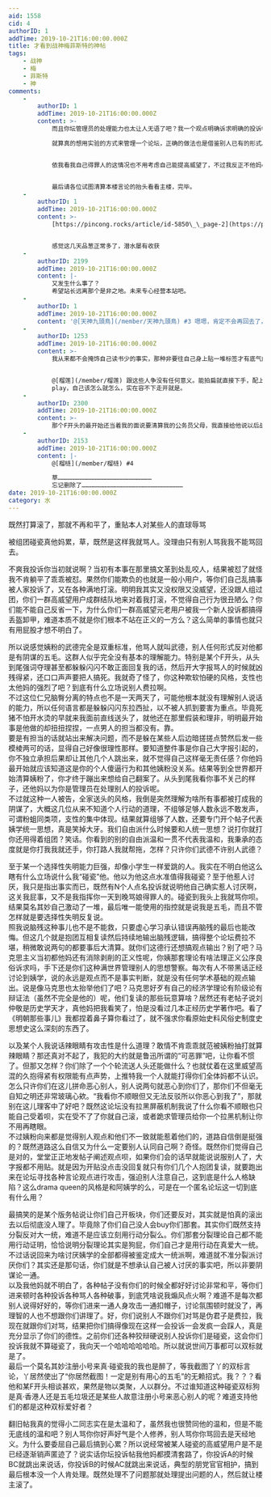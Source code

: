 ```yaml
---
aid: 1558
cid: 4
authorID: 1
addTime: 2019-10-21T16:00:00.000Z
title: 才看到战神梅菲斯特的神帖
tags:
    - 战神
    - 梅
    - 菲斯特
    - 神
comments:
    -
        authorID: 1
        addTime: 2019-10-21T16:00:00.000Z
        content: >-
            而且你坛管理员的处理能力也太让人无语了吧？我一个观点明确诉求明确的投诉帖，到底哪里有问题了，我当初写的时候整个台阶都给你们搭好了，要么就驳回我的投诉要么就接受，然后表决处理一下并且解释理由就完事了。到底为什么要扯到姨学blabla身上然后无限歪楼？本质上我是在给你们这些歪楼的背锅你们知道么？不过好歹最后处理了我也就不说啥了。后面讨论版务也是，讨论完了似乎没有任何行政效力连个公告都不出。我真的觉得你坛管理员太不靠谱了，是不是真的从来没管过论坛贴吧啊？搞了半天搞出来一个“司法复核”，好，你想做事我资瓷，但你得有个程序吧？应该怎么发言，谁发言，以及具体是想复核些什么，你自己能说清吗？人家开会都得有个会议议题呢？说到底还是根本不会管理的锅。  

            就算真的想用实验的方式来管理一个论坛，正确的做法也是借鉴别人已有的形式。你想自组织想搞小社区，那就参考微博和博客。你想搞论坛形式交流，那就参考天涯百度reddit。你想搞问答形式那就参考知乎。你想搞匿名可以参考2ch，4chan。墙内墙外那么多可以给你照搬的模式，而且运行得不错，到底为啥要重新发明轮子。管理员好像是程序员，不应该这样思考才对啊？


            依我看我自己得罪人的这情况也不用考虑自己能提高威望了，不过我反正不他妈care。此处不留爷自有留爷处，我写文章还愁人看？不用发表政治文字了我更爽，回头看看书写写读后感我不知道几快乐。反正我完全可以少了品葱这块地，但有些人少了这块地那大概啥都没了吧，毕竟全网也就只有这一块地方能让他们试图输出观点了，虽然输出得更多的好像是对他们的厌恶。


            最后请各位试图清算本楼言论的抬头看看主楼，完毕。
    -
        authorID: 1
        addTime: 2019-10-21T16:00:00.000Z
        content: >-
            [https://pincong.rocks/article/id-5850\_\_page-2](https://pincong.rocks/article/id-5850__page-2)


            感觉这几天品葱正常多了，潜水屡有收获
    -
        authorID: 2199
        addTime: 2019-10-21T16:00:00.000Z
        content: |-
            又发生什么事了？  
            希望站长远离那个是非之地。未来专心经营本站吧。
    -
        authorID: 1
        addTime: 2019-10-21T16:00:00.000Z
        content: '@[天神九頭鳥](/member/天神九頭鳥) #3 嗯嗯，肯定不会再回去了，我只是潜水一下'
    -
        authorID: 1253
        addTime: 2019-10-21T16:00:00.000Z
        content: >-
            我从来都不会掩饰自己读书少的事实，那种非要往自己身上贴一堆标签才有底气的人只是不会做人而已，浅显直白的道理都不懂，估计要不是从小就被教歪了，要不就是故意扭曲表达来加固自己的观点。


            @[榴莲](/member/榴莲) 跟这些人争没有任何意义。能拍扁就直接下手，配上说明，无需多余解释；惹不起就放置
            play，自己该怎么就怎么，实在容不下走开就是。
    -
        authorID: 2300
        addTime: 2019-10-21T16:00:00.000Z
        content: >-
            那个F开头的最开始还当着我的面说要清算我的公务员父母，我直接给他说以后战场上见吧，我懒得理他了，结果他立马改口说不是迫害，是政治斗争，而且没收财产就够了，真好笑。
    -
        authorID: 2153
        addTime: 2019-10-21T16:00:00.000Z
        content: |-
            @[榴梿](/member/榴梿) #4

            草……………………………………………………………………  
            忘记删除了…………………………………………………………………………
date: 2019-10-21T16:00:00.000Z
category: 水
---
```


既然打算滚了，那就不再和平了，重贴本人对某些人的直球辱骂

被组团碰瓷真他妈累，草，既然是这样我就骂人。没理由只有别人骂我我不能骂回去。

不爽我投诉你当初就说啊？当初有本事在那里搞文革到处乱咬人，结果被怼了就怪我不肯躺平了乖乖被怼。果然你们能欺负的也就是一般小用户，等你们自己乱搞事被人家投诉了，又在各种满地打滚。明明我其实又没权限又没威望，还没跟人组过团，你们一群高威望用户成群结队地来对着我打滚，不觉得自己行为很丑陋么？你们能不能自己反省一下，为什么你们一群高威望元老用户被我一个新人投诉都搞得丢盔卸甲，难道本质不就是你们根本不站在正义的一方么？这么简单的事情也就只有用屁股才想不明白了。

所以说感觉姨粉的武德完全是双重标准，他骂人就叫武德，别人任何形式反对他都是有阴谋的五毛。这群人似乎完全没有基本的理解能力。特别是某个F开头，从头到尾强词夺理甚至都躲躲闪闪不敢正面回复我的话，然后开大字报骂人的时候就凶残得紧，还口口声声要把人搞死。我就奇了怪了，你这种欺软怕硬的风格，支性也太他妈的强烈了吧？到底有什么立场说别人费拉啊。  
不过这位仁兄脑臀分离的特点也不是一天两天了，可能他根本就没有理解别人说话的能力，所以任何语言都是躲躲闪闪东拉西扯，以不被人抓到要害为重点。毕竟死猪不怕开水烫的早就来我面前直线送头了，就他还在那里假装和理非，明明最开始事是他做的却扭扭捏捏，一点男人的担当都没有。靠。  
要是有担当的话就站出来解决问题，而不是躲在某些人后边暗搓搓点赞然后发一些模棱两可的话，显得自己好像很理性那样。要知道整件事是你自己大字报引起的，你不独立承担后果却让其他几个人跳出来，就不觉得自己这样毫无责任感？你他妈最开始就应该知道这是你的个人傻逼行为和其他姨粉没关系。结果等到全世界都开始清算姨粉了，你才终于蹦出来想给自己翻案了。从头到尾我看你事不关己的样子，还他妈以为你是管理员在处理别人的投诉呢。  
不过就这种一人被告，全家送头的风格，我倒是突然理解为啥所有事都被打成我的阴谋了，大概这几位从来不知道个人行动的道理，不组够足够人数永远不敢发声，可谓粉蛆同类项，支性的集中体现。结果就算组够了人数，还要专门开个帖子代表姨学统一思想，真是笑掉大牙。我们自由派什么时候要和人统一思想？说打你就打你还用得着组团？笑话。你看到的别的自由派温和一贯不代表我温和，我秉承的态度就是你打我我就还手，你打路人我就帮拖，怎样？只许你们武德不许别人武德？

至于某一个选择性失明能力巨强，却像小学生一样爱跳的人。我实在不明白他这么瞎有什么立场说什么我“碰瓷”他。他以为他这点水准值得我碰瓷？至于他惹人讨厌，我只是指出事实而已，既然有N个人点名投诉就说明他自己确实惹人讨厌啊，这关我屁事，又不是我指挥你一天到晚骂娘得罪人的。碰瓷到我头上我就骂你呗。结果莫名其妙自己激动了一堆，最后唯一能使用的指控就是说我是五毛，而且不管怎样就是要选择性失明反复说。  
照我说脑残这种事儿也不是不能救，只要虚心学习承认错误再脑残的最后也能改悔。但这几个就是抱团互相复读然后持续地输出脑残逻辑，搞得整个论坛费拉不堪，稍微敢说两句的都要事后大清算。就你们这德行还想搞观点输出？别了吧？马克思主义当初都他妈还有消除剥削的正义性呢，你姨那套理论有啥法理正义公序良俗诉求吗，手下还是你们这种满世界管理别人的思想警察。每次有人不带黑话正经讨论到姨学，说的永远是观点而不是事实判断，就是没有任何学术基础的观点输出。说是像马克思也太抬举他们了吧？马克思好歹有自己的经济学理论有阶级论有辩证法（虽然不完全是他的）呢，他们复读的那些玩意算啥？居然还有老帖子说刘仲敬是历史学天才，真他妈把我看笑了，怕是没看过几本正经历史学著作吧。看了《明朝那些事儿》我都捏着鼻子算你看过了，就不强求你看原始史料风俗史制度史思想史这么深刻的东西了。

以及某个人我说话辣眼睛有攻击性是什么道理？敢情不肯乖乖就范被姨粉抽打就算辣眼睛？那还真对不起了，我犯的大约就是鲁迅所谓的“可恶罪”吧，让你看不惯了。但那又怎样？你们除了一个个轮流送人头还能做什么？也就仗着在这里威望高混的久抱得紧有权限能有点声势，上推特我一个人就能打得你们全体妈都不认识。怎么只许你们在这儿拼命恶心别人，别人说两句就恶心到你们了，那你们不但毫无自知之明还非常玻璃心欸。“我看你不顺眼但又无法反驳所以你恶心到我了”，那就别在这儿理客中了好吧？既然这论坛没有拉黑屏蔽机制我说了什么你看不顺眼也只能自己受着呗，实在受不了了你就自己滚，或者跪求管理员给你一个拉黑机制让你不用再瞎眼。  
不过姨粉向来都是觉得别人观点和他们不一致就能惹着他们的，道路自信倒是挺强的？既然道路这么自信又为什么一定要别人认同自己啊？奇怪。既然你们觉得自己是对的，堂堂正正地发帖子阐述观点呗，如果你们会的话早就能说说服别人了，大字报都不用贴。就是因为开贴没点击没回复就只有你们几个人抱团复读，就要跑出来在论坛寻找各种言论观点进行攻击，强迫别人注意自己，这到底是什么人格缺陷？这么drama queen的风格是和阿姨学的么，可是在一个匿名论坛这一切到底有什么用？

最搞笑的是某个版务帖说让你们自己开板块，你们还要反对，其实就是怕真的滚出去以后彻底没人理了。毕竟除了你们自己没人会buy你们那套。其实你们既然支持分裂反对大一统，难道不是应该立刻用行动分裂么。你们那套分裂理论自己都不能用行动证明，恰恰说明分裂理论其实是狗屁，你们自己才是用行动在真爱大一统。不过话说回来为啥讨厌姨学的全部都得被鉴定成大一统派啊，难道就不准分裂派讨厌你们？其实还是那句话，你们就是不想承认自己被人讨厌的事实吧，所以非要阴谋论一通。  
以及我他妈就不明白了，各种帖子没有你们的时候全都好好讨论非常和平，等你们进来顿时各种投诉各种骂人各种破事，到底凭啥说我煽风点火啊？难道不是每次都别人说得好好的，等你们进来一通人身攻击一通扣帽子，讨论氛围顿时就没了，再理智的人也不想跟你们讲理了。好，你们说别人不跟你们对骂是伪君子是费拉，我现在就跟你们对骂，结果把你们搞得像现在这样一会投诉一会发疯一会踩人，真是充分显示了你们的德性。之前你们还各种狡辩硬说别人投诉你们是碰瓷，这会你们投诉我就不算碰瓷了，我向天一个哈哈哈哈哈哈。所以就说世间万事都可以双标就是了。  
最后一个莫名其妙注册小号来真·碰瓷我的我也是醉了，等我截图了丫的双标言论，丫居然使出了“你居然截图！一定是别有用心的五毛”的无赖招式。我？？？看他和某F开头相谈甚欢，果然是物以类聚，人以群分。不过谁知道这种碰瓷双标狗是真·香港人还是五毛垃圾还是某些人故意注册小号来恶心别人的呢？难道支持他们的都是这种双标爱好者？

翻旧帖我真的觉得小二同志实在是太温和了，虽然我也很赞同他的温和，但是不能无底线的温和吧？别人骂你你好声好气是个人修养，别人骂你你骂回去是天经地义。为什么要委屈自己最后搞到心累？所以说经常被某人碰瓷的高威望用户是不是已经逐渐销声匿迹了？说实话你坛投诉帖我他妈都摸清套路了，你投诉A的时候BC就跳出来说话，你投诉B的时候AC就跳出来说话，典型的朋党官官相护，搞到最后根本没一个人肯处理。既然处理不了问题那就处理提出问题的人，然后就让楼主滚了。
